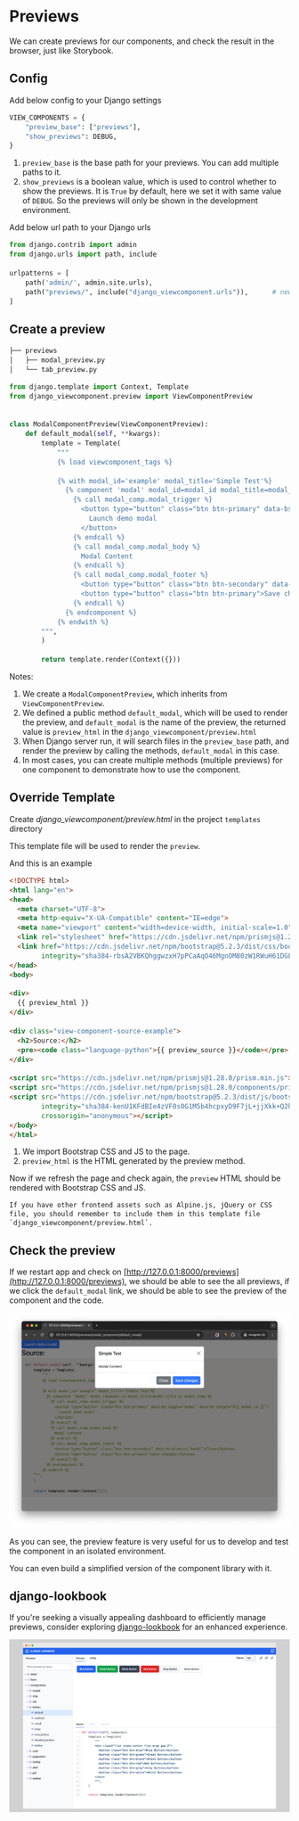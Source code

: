 # Previews

We can create previews for our components, and check the result in the browser, just like Storybook.

## Config

Add below config to your Django settings

```python
VIEW_COMPONENTS = {
    "preview_base": ["previews"],
    "show_previews": DEBUG,
}
```

1. `preview_base` is the base path for your previews. You can add multiple paths to it.
2. `show_previews` is a boolean value, which is used to control whether to show the previews. It is `True` by default, here we set it with same value of `DEBUG`. So the previews will only be shown in the development environment.

Add below url path to your Django urls

```python
from django.contrib import admin
from django.urls import path, include

urlpatterns = [
    path('admin/', admin.site.urls),
    path("previews/", include("django_viewcomponent.urls")),      # new
]
```

## Create a preview

```bash
├── previews
│   ├── modal_preview.py
│   └── tab_preview.py
```

```python
from django.template import Context, Template
from django_viewcomponent.preview import ViewComponentPreview


class ModalComponentPreview(ViewComponentPreview):
    def default_modal(self, **kwargs):
        template = Template(
            """
            {% load viewcomponent_tags %}

            {% with modal_id='example' modal_title='Simple Test'%}
              {% component 'modal' modal_id=modal_id modal_title=modal_title as modal_comp %}
                {% call modal_comp.modal_trigger %}
                  <button type="button" class="btn btn-primary" data-bs-toggle="modal" data-bs-target="#{{ modal_id }}">
                    Launch demo modal
                  </button>
                {% endcall %}
                {% call modal_comp.modal_body %}
                  Modal Content
                {% endcall %}
                {% call modal_comp.modal_footer %}
                  <button type="button" class="btn btn-secondary" data-bs-dismiss="modal">Close</button>
                  <button type="button" class="btn btn-primary">Save changes</button>
                {% endcall %}
              {% endcomponent %}
            {% endwith %}
        """,
        )

        return template.render(Context({}))
```

Notes:

1. We create a `ModalComponentPreview`, which inherits from `ViewComponentPreview`.
2. We defined a public method `default_modal`, which will be used to render the preview, and `default_modal` is the name of the preview, the returned value is `preview_html` in the `django_viewcomponent/preview.html`
3. When Django server run, it will search files in the `preview_base` path, and render the preview by calling the methods, `default_modal` in this case.
4. In most cases, you can create multiple methods (multiple previews) for one component to demonstrate how to use the component.

## Override Template

Create *django_viewcomponent/preview.html* in the project `templates` directory

This template file will be used to render the `preview`.

And this is an example

```html
<!DOCTYPE html>
<html lang="en">
<head>
  <meta charset="UTF-8">
  <meta http-equiv="X-UA-Compatible" content="IE=edge">
  <meta name="viewport" content="width=device-width, initial-scale=1.0">
  <link rel="stylesheet" href="https://cdn.jsdelivr.net/npm/prismjs@1.28.0/themes/prism.min.css">
  <link href="https://cdn.jsdelivr.net/npm/bootstrap@5.2.3/dist/css/bootstrap.min.css" rel="stylesheet"
        integrity="sha384-rbsA2VBKQhggwzxH7pPCaAqO46MgnOM80zW1RWuH61DGLwZJEdK2Kadq2F9CUG65" crossorigin="anonymous">
</head>
<body>

<div>
  {{ preview_html }}
</div>

<div class="view-component-source-example">
  <h2>Source:</h2>
  <pre><code class="language-python">{{ preview_source }}</code></pre>
</div>

<script src="https://cdn.jsdelivr.net/npm/prismjs@1.28.0/prism.min.js"></script>
<script src="https://cdn.jsdelivr.net/npm/prismjs@1.28.0/components/prism-python.min.js"></script>
<script src="https://cdn.jsdelivr.net/npm/bootstrap@5.2.3/dist/js/bootstrap.bundle.min.js"
        integrity="sha384-kenU1KFdBIe4zVF0s0G1M5b4hcpxyD9F7jL+jjXkk+Q2h455rYXK/7HAuoJl+0I4"
        crossorigin="anonymous"></script>
</body>
</html>
```

1. We import Bootstrap CSS and JS to the page.
2. `preview_html` is the HTML generated by the preview method.

Now if we refresh the page and check again, the `preview` HTML should be rendered with Bootstrap CSS and JS.

```{note}
If you have other frontend assets such as Alpine.js, jQuery or CSS file, you should remember to include them in this template file `django_viewcomponent/preview.html`.
```

## Check the preview

If we restart app and check on [http://127.0.0.1:8000/previews](http://127.0.0.1:8000/previews), we should be able to see the all previews, if we click the `default_modal` link, we should be able to see the preview of the component and the code.

![](./images/modal-preview.jpg)

As you can see, the preview feature is very useful for us to develop and test the component in an isolated environment.

You can even build a simplified version of the component library with it.

## django-lookbook

If you're seeking a visually appealing dashboard to efficiently manage previews, consider exploring [django-lookbook](https://github.com/rails-inspire-django/django-lookbook) for an enhanced experience.

![](./images/lookbook_ui.png)
